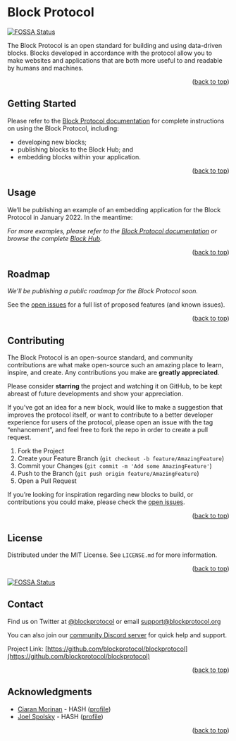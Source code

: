 <div id="top"></div>

# Block Protocol
[![FOSSA Status](https://app.fossa.com/api/projects/git%2Bgithub.com%2Fblockprotocol%2Fblockprotocol.svg?type=shield)](https://app.fossa.com/projects/git%2Bgithub.com%2Fblockprotocol%2Fblockprotocol?ref=badge_shield)


The Block Protocol is an open standard for building and using data-driven blocks. Blocks developed in accordance with the protocol allow you to make websites and applications that are both more useful to and readable by humans and machines.

<p align="right">(<a href="#top">back to top</a>)</p>

## Getting Started

Please refer to the [Block Protocol documentation](https://blockprotocol.org/docs) for complete instructions on using the Block Protocol, including:

- developing new blocks;
- publishing blocks to the Block Hub; and
- embedding blocks within your application.

<p align="right">(<a href="#top">back to top</a>)</p>

## Usage

We’ll be publishing an example of an embedding application for the Block Protocol in January 2022. In the meantime:

_For more examples, please refer to the [Block Protocol documentation](https://blockprotocol.org/docs) or browse the complete [Block Hub](https://blockprotocol.org/hub)._

<p align="right">(<a href="#top">back to top</a>)</p>

## Roadmap

_We’ll be publishing a public roadmap for the Block Protocol soon._

See the [open issues](https://github.com/blockprotocol/blockprotocol/issues?q=is%3Aissue+is%3Aopen) for a full list of proposed features (and known issues).

<p align="right">(<a href="#top">back to top</a>)</p>

## Contributing

The Block Protocol is an open-source standard, and community contributions are what make open-source such an amazing place to learn, inspire, and create. Any contributions you make are **greatly appreciated**.

Please consider **starring** the project and watching it on GitHub, to be kept abreast of future developments and show your appreciation.

If you’ve got an idea for a new block, would like to make a suggestion that improves the protocol itself, or want to contribute to a better developer experience for users of the protocol, please open an issue with the tag “enhancement”, and feel free to fork the repo in order to create a pull request.

1.  Fork the Project
1.  Create your Feature Branch (`git checkout -b feature/AmazingFeature`)
1.  Commit your Changes (`git commit -m 'Add some AmazingFeature'`)
1.  Push to the Branch (`git push origin feature/AmazingFeature`)
1.  Open a Pull Request

If you’re looking for inspiration regarding new blocks to build, or contributions you could make, please check the [open issues](https://github.com/blockprotocol/blockprotocol/issues?q=is%3Aissue+is%3Aopen).

<p align="right">(<a href="#top">back to top</a>)</p>

## License

Distributed under the MIT License. See `LICENSE.md` for more information.

<p align="right">(<a href="#top">back to top</a>)</p>


[![FOSSA Status](https://app.fossa.com/api/projects/git%2Bgithub.com%2Fblockprotocol%2Fblockprotocol.svg?type=large)](https://app.fossa.com/projects/git%2Bgithub.com%2Fblockprotocol%2Fblockprotocol?ref=badge_large)

## Contact

Find us on Twitter at [@blockprotocol](https://twitter.com/blockprotocol) or email [support@blockprotocol.org](mailto:support@blockprotocol.org)

You can also join our [community Discord server](https://discord.gg/PefPteFe5j) for quick help and support.

Project Link: [https://github.com/blockprotocol/blockprotocol](https://github.com/blockprotocol/blockprotocol)

<p align="right">(<a href="#top">back to top</a>)</p>

## Acknowledgments

- [Ciaran Morinan](https://github.com/CiaranMn) - HASH ([profile](https://hash.ai/@ciaran))
- [Joel Spolsky](https://github.com/jspolsky) - HASH ([profile](https://hash.ai/@spolsky))

<p align="right">(<a href="#top">back to top</a>)</p>